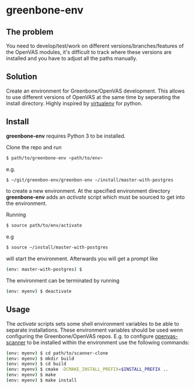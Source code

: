 # greenbone-env

## The problem

You need to develop/test/work on different versions/branches/features of the
OpenVAS modules, it's difficult to track where these versions are installed and
you have to adjust all the paths manually.

## Solution

Create an environment for Greenbone/OpenVAS development. This allows to use different versions of OpenVAS at the same
time by seperating the install directory. Highly inspired by [virtualenv](https://github.com/pypa/virtualenv/) for python.

## Install

**greenbone-env** requires Python 3 to be installed.

Clone the repo and run 
```bash
$ path/to/greenbone-env <path/to/env>
```
e.g.
```bash
$ ~/git/greenbon-env/greenbon-env ~/install/master-with-postgres
```
to create a new environment. At the specified environment directory **greenbone-env** adds an *activate* script which must be
sourced to get into the environment.

Running
```bash
$ source path/to/env/activate
```
e.g 
```bash
$ source ~/install/master-with-postgres
```
will start the environment. Afterwards you will get a prompt like
```bash
(env: master-with-postgres) $
```

The environment can be terminated by running
```bash
(env: myenv) $ deactivate
```

## Usage

The *activate* scripts sets some shell environment variables to be able to separate installations. These environment variables
should be used wenn configuring the Greenbone/OpenVAS repos. E.g. to configure [openvas-scanner](https://github.com/greenbone/openvas-scanner/) to be installed within the environment use the following commands:

```bash
(env: myenv) $ cd path/to/scanner-clone
(env: myenv) $ mkdir build
(env: myenv) $ cd build
(env: myenv) $ cmake -DCMAKE_INSTALL_PREFIX=$INSTALL_PREFIX ..
(env: myenv) $ make
(env: myenv) $ make install
```
